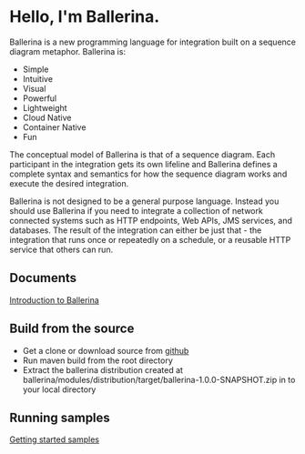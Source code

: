 # Hello, I'm Ballerina.

Ballerina is a new programming language for integration built on a sequence diagram metaphor. Ballerina is:
- Simple
- Intuitive
- Visual
- Powerful
- Lightweight
- Cloud Native
- Container Native
- Fun

The conceptual model of Ballerina is that of a sequence diagram. Each participant in the integration gets its own lifeline and Ballerina defines a complete syntax and semantics for how the sequence diagram works and execute the desired integration.

Ballerina is not designed to be a general purpose language. Instead you should use Ballerina if you need to integrate a collection of network connected systems such as HTTP endpoints, Web APIs, JMS services, and databases. The result of the integration can either be just that - the integration that runs once or repeatedly on a schedule, or a reusable HTTP service that others can run.

## Documents
[Introduction to Ballerina](docs/SyntaxSummary.md)


## Build from the source

- Get a clone or download source from [github](https://github.com/wso2/ballerina)
- Run maven build from the root directory
- Extract the ballerina distribution created at ballerina/modules/distribution/target/ballerina-1.0.0-SNAPSHOT.zip in to your local directory

## Running samples

[Getting started samples](samples/getting_started)
